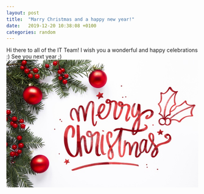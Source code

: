 ```yaml
---
layout: post
title:  "Marry Christmas and a happy new year!"
date:   2019-12-20 10:38:08 +0100
categories: random
---
```

Hi there to all of the IT Team! 
I wish you a wonderful and happy celebrations :) 
See you next year ;) 
![Merry Christmas](/resources/merry-christmas.jpg)


